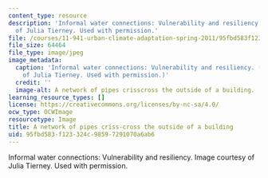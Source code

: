 ```yaml
---
content_type: resource
description: 'Informal water connections: Vulnerability and resiliency. Image courtesy
  of Julia Tierney. Used with permission.'
file: /courses/11-941-urban-climate-adaptation-spring-2011/95fbd583f123324c98597291070a6ab6_11-941s11.jpg
file_size: 64464
file_type: image/jpeg
image_metadata:
  caption: 'Informal water connections: Vulnerability and resiliency. (Image courtesy
    of Julia Tierney. Used with permission.)'
  credit: ''
  image-alt: A network of pipes crisscross the outside of a building.
learning_resource_types: []
license: https://creativecommons.org/licenses/by-nc-sa/4.0/
ocw_type: OCWImage
resourcetype: Image
title: A network of pipes criss-cross the outside of a building
uid: 95fbd583-f123-324c-9859-7291070a6ab6
---
```

Informal water connections: Vulnerability and resiliency. Image courtesy of Julia Tierney. Used with permission.